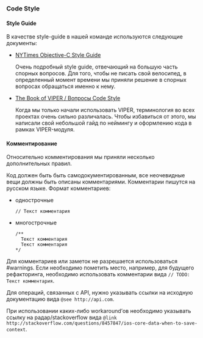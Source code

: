 ### Code Style

#### Style Guide

В качестве style-guide в нашей команде используются следующие документы:

- [NYTimes Objective-C Style Guide](https://github.com/NYTimes/objective-c-style-guide)
  
  Очень подробный style guide, отвечающий на большую часть спорных вопросов. Для того, чтобы не писать свой велосипед, в определенный момент времени мы приняли решение в спорных вопросах обращаться именно к нему.
  
- [The Book of VIPER / Вопросы Code Style](https://github.com/rambler-ios/The-Book-of-VIPER/blob/master/CodeStyle.md)

  Когда мы только начали использовать VIPER, терминология во всех проектах очень сильно различалась. Чтобы избавиться от этого, мы написали свой небольшой гайд по неймингу и оформлению кода в рамках VIPER-модуля.
  
#### Комментирование

Относительно комментирования мы приняли несколько дополнительных правил.

Код должен быть быть самодокументированным, все неочевидные вещи должны быть описаны комментариями. Комментарии пишутся на русском языке. Формат комментариев:

- однострочные

  `// Текст комментария`

- многострочные
 
  ```
  /**
    Текст комментария
    Текст комментария
  */
  ```

Для комментариев или заметок не разрешается использоваться #warnings. Если необходимо пометить место, например, для будущего рефакторинга, необходимо использовать комментарии вида `// TODO: Текст комментария`.

Для операций, связанных с API, нужно указывать ссылки на исходную документацию вида `@see http://api.com`.

При использовании каких-либо workaround’ов необходимо указывать ссылку на радар/stackoverflow вида `@link http://stackoverflow.com/questions/8457847/ios-core-data-when-to-save-context`.
